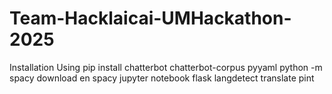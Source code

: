 # Team-Hacklaicai-UMHackathon-2025

Installation
Using pip install
chatterbot
chatterbot-corpus
pyyaml
python -m spacy download en
spacy
jupyter
notebook
flask
langdetect
translate
pint

